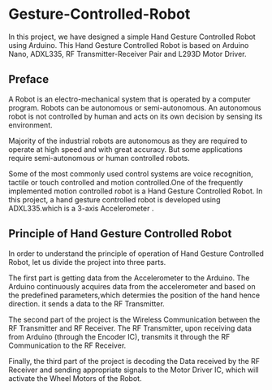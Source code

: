 # Gesture-Controlled-Robot

In this project, we have designed a simple Hand Gesture Controlled Robot using Arduino. This Hand Gesture Controlled Robot is based on Arduino Nano, ADXL335, RF Transmitter-Receiver Pair and L293D Motor Driver.

## Preface

A Robot is an electro-mechanical system that is operated by a computer program. Robots can be autonomous or semi-autonomous. An autonomous robot is not controlled by human and acts on its own decision by sensing its environment.

Majority of the industrial robots are autonomous as they are required to operate at high speed and with great accuracy. But some applications require semi-autonomous or human controlled robots.

Some of the most commonly used control systems are voice recognition, tactile or touch controlled and motion controlled.One of the frequently implemented motion controlled robot is a Hand Gesture Controlled Robot. In this project, a hand gesture controlled robot is developed using ADXL335.which is a 3-axis Accelerometer .


## Principle of Hand Gesture Controlled Robot

In order to understand the principle of operation of Hand Gesture Controlled Robot, let us divide the project into three parts.

The first part is getting data from the  Accelerometer  to the Arduino. The Arduino continuously acquires data from the accelerometer and based on the predefined parameters,which determies the position of the hand hence direction. it sends a data to the RF Transmitter.

The second part of the project is the Wireless Communication between the RF Transmitter and RF Receiver. The RF Transmitter, upon receiving data from Arduino (through the Encoder IC), transmits it through the RF Communication to the RF Receiver.

Finally, the third part of the project is decoding the Data received by the RF Receiver and sending appropriate signals to the Motor Driver IC, which will activate the Wheel Motors of the Robot.  
